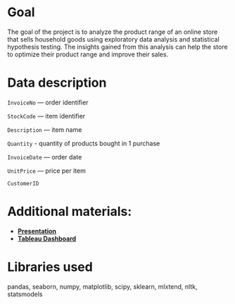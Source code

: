# Goal
The goal of the project is to analyze the product range of an online store that sells household goods using exploratory data analysis and statistical hypothesis testing. The insights gained from this analysis can help the store to optimize their product range and improve their sales.



# Data description 

`InvoiceNo` — order identifier

`StockCode` — item identifier

`Description` — item name

`Quantity` - quantity of products bought in 1 purchase

`InvoiceDate` — order date

`UnitPrice` — price per item

`CustomerID`

# Additional materials:

* [**Presentation**](https://disk.yandex.com/i/aRAXiFF0sImjsQ)
* [**Tableau Dashboard**](https://public.tableau.com/app/profile/grigory.perelman/viz/E-CommerceProductRangaanalysis/Dashboard1?publish=yes)

# Libraries used

pandas, seaborn, numpy, matplotlib, scipy, sklearn, mlxtend, nltk, statsmodels
